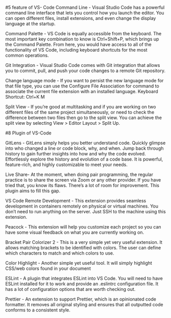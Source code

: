 #5 feature of VS- Code 
Command Line - Visual Studio Code has a powerful command line interface that lets you control how you launch the editor. You can open different files, install extensions, and even change the display language at the startup.

Command Palette - VS Code is equally accessible from the keyboard. The most important key combination to know is Ctrl+Shift+P, which brings up the Command Palette. From here, you would have access to all of the functionality of VS Code, including keyboard shortcuts for the most common operations.

Git Integration - Visual Studio Code comes with Git integration that allows you to commit, pull, and push your code changes to a remote Git repository.

Change language mode - If you want to persist the new language mode for that file type, you can use the Configure File Association for command to associate the current file extension with an installed language.
Keyboard Shortcut: Ctrl+K M

Split View - If you’re good at multitasking and if you are working on two different files of the same project simultaneously, or need to check the difference between two files then go to the split view.
You can achieve the split view by selecting View > Editor Layout > Split Up.

#8 Plugin of VS-Code

GitLens - GitLens simply helps you better understand code. Quickly glimpse into who changed a line or code block, why, and when. Jump back through history to gain further insights into how and why the code evolved. Effortlessly explore the history and evolution of a code base. It is powerful, feature-rich, and highly customizable to meet your needs.

Live Share- At the moment, when doing pair programming, the regular practice is to share the screen via Zoom or any other provider. If you have tried that, you know its flaws. There’s a lot of room for improvement. This plugin aims to fill this gap.

VS Code Remote Development - This extension provides seamless development in containers remotely on physical or virtual machines. You don’t need to run anything on the server. Just SSH to the machine using this extension.

Peacock -  This extension will help you customize each project so you can have some visual feedback on what you are currently working on.

Bracket Pair Colorizer 2 - This is a very simple yet very useful extension. It allows matching brackets to be identified with colors. The user can define which characters to match and which colors to use.

Color Highlight - Another simple yet useful tool. It will simply highlight CSS/web colors found in your document

ESLint - A plugin that integrates ESLint into VS Code. You will need to have ESLint installed for it to work and provide an .eslintrc configuration file.
It has a lot of configuration options that are worth checking out.

Prettier - An extension to support Prettier, which is an opinionated code formatter. It removes all original styling and ensures that all outputted code conforms to a consistent style.